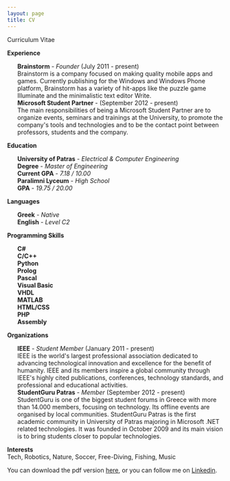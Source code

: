 ```yaml
---
layout: page
title: CV
---
```


<div class="message">
  Curriculum Vitae
</div>

<strong>Experience</strong>

<ul class="task-list">
<li><strong>Brainstorm</strong> - <em>Founder</em> (July 2011 - present)<br>
Brainstorm is a company focused on making quality mobile apps and games. Currently publishing for the Windows and Windows Phone platform, Brainstorm has a variety of hit-apps like the puzzle game Illuminate and the minimalistic text editor Write.</li>
<li><strong>Microsoft Student Partner</strong> - (September 2012 - present)<br>
The main responsibilities of being a Microsoft Student Partner are to organize events, seminars and trainings at the University, to promote the company's tools and technologies and to be the contact point between professors, students and the company.</li>
</ul>

<strong>Education</strong>

<ul class="task-list">
<li><strong>University of Patras</strong> - <em>Electrical & Computer Engineering</em><br>
<strong>Degree</strong> - <em>Master of Engineering</em><br>
<strong>Current GPA</strong> - <em>7.18 / 10.00</em></li>
<li><strong>Paralimni Lyceum</strong> - <em>High School</em><br>
<strong>GPA</strong> - <em>19.75 / 20.00</em></li>
</ul>

<strong>Languages</strong>

<ul class="task-list">
<li><strong>Greek</strong> - <em>Native</em></li>
<li><strong>English</strong> - <em>Level C2</em></li>
</ul>

<strong>Programming Skills</strong>

<ul class="task-list">
<li><strong>C#</strong></li>
<li><strong>C/C++</strong></li>
<li><strong>Python</strong></li>
<li><strong>Prolog</strong></li>
<li><strong>Pascal</strong></li>
<li><strong>Visual Basic</strong></li>
<li><strong>VHDL</strong></li>
<li><strong>MATLAB</strong></li>
<li><strong>HTML/CSS</strong></li>
<li><strong>PHP</strong></li>
<li><strong>Assembly</strong></li>
</ul>

<strong>Organizations</strong>

<ul class="task-list">
<li><strong>IEEE</strong> - <em>Student Member</em> (January 2011 - present)<br>
IEEE is the world's largest professional association dedicated to advancing technological innovation and excellence for the benefit of humanity. IEEE and its members inspire a global community through IEEE's highly cited publications, conferences, technology standards, and professional and educational activities.</li>
<li><strong>StudentGuru Patras</strong> - <em>Member</em> (September 2012 - present)<br>
StudentGuru is one of the biggest student forums in Greece with more than 14.000 members, focusing on technology. Its offline events are organised by local communities. StudentGuru Patras is the first academic community in University of Patras majoring in Microsoft .NET related technologies. It was founded in October 2009 and its main vision is to bring students closer to popular technologies.</li>
</ul>

<strong>Interests</strong><br>
Tech, Robotics, Nature, Soccer, Free-Diving, Fishing, Music
<br>

<div class="message">
  You can download the pdf version <a href="../cv.pdf" target="_blank" title="Last Updated on 01/01/2015">here</a>, or you can follow me on <a href="http://t.co/ujtnCQDvC6" target="_blank">Linkedin</a>.
</div>

<script>
  (function(i,s,o,g,r,a,m){i['GoogleAnalyticsObject']=r;i[r]=i[r]||function(){
  (i[r].q=i[r].q||[]).push(arguments)},i[r].l=1*new Date();a=s.createElement(o),
  m=s.getElementsByTagName(o)[0];a.async=1;a.src=g;m.parentNode.insertBefore(a,m)
  })(window,document,'script','//www.google-analytics.com/analytics.js','ga');

  ga('create', 'UA-58975019-1', 'auto');
  ga('send', 'pageview');

</script>